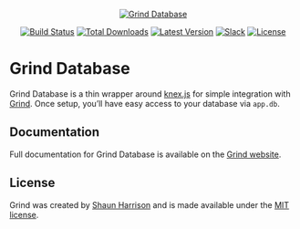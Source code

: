 <p align="center"><a href="https://grind.rocks"><img src="https://s3.amazonaws.com/assets.grind.rocks/docs/img/grind-db.svg" alt="Grind Database" /></a></p>

<p align="center">
<a href="https://travis-ci.org/grindjs/db"><img src="https://img.shields.io/travis/grindjs/db.svg" alt="Build Status"></a>
<a href="https://www.npmjs.com/package/grind-db"><img src="https://img.shields.io/npm/dt/grind-db.svg" alt="Total Downloads"></a>
<a href="https://www.npmjs.com/package/grind-db"><img src="https://img.shields.io/npm/v/grind-db.svg" alt="Latest Version"></a>
<a href="https:/grind.chat"><img src="https://grind.chat/badge.svg" alt="Slack"></a>
<a href="https://www.npmjs.com/package/grind-db"><img src="https://img.shields.io/npm/l/grind-db.svg" alt="License"></a>
</p>

# Grind Database

Grind Database is a thin wrapper around [knex.js](http://knexjs.org/) for simple integration with [Grind](https://github.com/grindjs/framework).  Once setup, you’ll have easy access to your database via `app.db`.

## Documentation

Full documentation for Grind Database is available on the [Grind website](https://grind.rocks/docs/guides/database).

## License

Grind was created by [Shaun Harrison](https://github.com/shnhrrsn) and is made available under the [MIT license](LICENSE).
